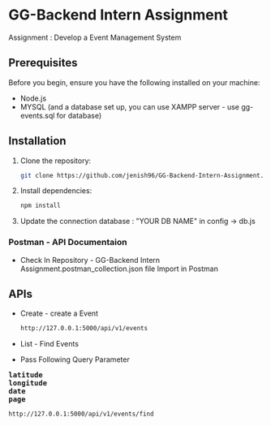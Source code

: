 # GG-Backend Intern Assignment
Assignment : Develop a Event Management System

## Prerequisites

Before you begin, ensure you have the following installed on your machine:

- Node.js
- MYSQL (and a database set up, you can use XAMPP server - use gg-events.sql for database)

## Installation

1. Clone the repository:

   ```bash
   git clone https://github.com/jenish96/GG-Backend-Intern-Assignment.git

2. Install dependencies:
   ```bash
   npm install

3. Update the connection database : "YOUR DB NAME" in config -> db.js


### Postman - API Documentaion

- Check In Repository - GG-Backend Intern Assignment.postman_collection.json file Import in Postman

## APIs

* Create - create a Event
  ```bash
  http://127.0.0.1:5000/api/v1/events
  ```

* List - Find Events
- Pass Following Query Parameter
<pre>
<b>latitude</b> 
<b>longitude</b> 
<b>date</b> 
<b>page</b> 
</pre> 
  ```bash
  http://127.0.0.1:5000/api/v1/events/find
  ```

